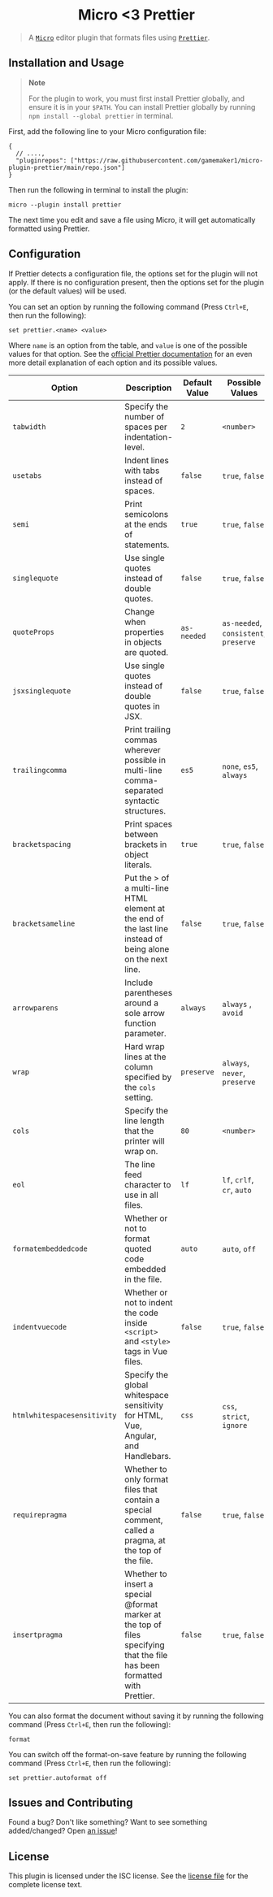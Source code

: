 # <div align="center"> Micro <3 Prettier </div>

> A [`Micro`](https://github.com/zyedidia/micro) editor plugin that formats
> files using [`Prettier`](https://github.com/prettier/prettier).

## Installation and Usage

> **Note**
>
> For the plugin to work, you must first install Prettier globally, and
> ensure it is in your `$PATH`. You can install Prettier globally by running
> `npm install --global prettier` in terminal.

First, add the following line to your Micro configuration file:

```json5
{
  // ....,
  "pluginrepos": ["https://raw.githubusercontent.com/gamemaker1/micro-plugin-prettier/main/repo.json"]
}
```

Then run the following in terminal to install the plugin:

```
micro --plugin install prettier
```

The next time you edit and save a file using Micro, it will get automatically
formatted using Prettier.

## Configuration

If Prettier detects a configuration file, the options set for the plugin will
not apply. If there is no configuration present, then the options set for the
plugin (or the default values) will be used.

You can set an option by running the following command (Press `Ctrl+E`, then run
the following):

```
set prettier.<name> <value>
```

Where `name` is an option from the table, and `value` is one of the possible
values for that option. See the
[official Prettier documentation](https://prettier.io/docs/en/options.html) for
an even more detail explanation of each option and its possible values.

| Option                      | Description                                                                                                               | Default Value | Possible Values                       |
| --------------------------- | ------------------------------------------------------------------------------------------------------------------------- | ------------- | ------------------------------------- |
| `tabwidth`                  | Specify the number of spaces per indentation-level.                                                                       | `2`           | `<number>`                            |
| `usetabs`                   | Indent lines with tabs instead of spaces.                                                                                 | `false`       | `true`, `false`                       |
| `semi`                      | Print semicolons at the ends of statements.                                                                               | `true`        | `true`, `false`                       |
| `singlequote`               | Use single quotes instead of double quotes.                                                                               | `false`       | `true`, `false`                       |
| `quoteProps`                | Change when properties in objects are quoted.                                                                             | `as-needed`   | `as-needed`, `consistent`, `preserve` |
| `jsxsinglequote`            | Use single quotes instead of double quotes in JSX.                                                                        | `false`       | `true`, `false`                       |
| `trailingcomma`             | Print trailing commas wherever possible in multi-line comma-separated syntactic structures.                               | `es5`         | `none`, `es5`, `always`               |
| `bracketspacing`            | Print spaces between brackets in object literals.                                                                         | `true`        | `true`, `false`                       |
| `bracketsameline`           | Put the > of a multi-line HTML element at the end of the last line instead of being alone on the next line.               | `false`       | `true`, `false`                       |
| `arrowparens`               | Include parentheses around a sole arrow function parameter.                                                               | `always`      | `always` , `avoid`                    |
| `wrap`                      | Hard wrap lines at the column specified by the `cols` setting.                                                            | `preserve`    | `always`, `never`, `preserve`         |
| `cols`                      | Specify the line length that the printer will wrap on.                                                                    | `80`          | `<number>`                            |
| `eol`                       | The line feed character to use in all files.                                                                              | `lf`          | `lf`, `crlf`, `cr`, `auto`            |
| `formatembeddedcode`        | Whether or not to format quoted code embedded in the file.                                                                | `auto`        | `auto`, `off`                         |
| `indentvuecode`             | Whether or not to indent the code inside `<script>` and `<style>` tags in Vue files.                                      | `false`       | `true`, `false`                       |
| `htmlwhitespacesensitivity` | Specify the global whitespace sensitivity for HTML, Vue, Angular, and Handlebars.                                         | `css`         | `css`, `strict`, `ignore`             |
| `requirepragma`             | Whether to only format files that contain a special comment, called a pragma, at the top of the file.                     | `false`       | `true`, `false`                       |
| `insertpragma`              | Whether to insert a special @format marker at the top of files specifying that the file has been formatted with Prettier. | `false`       | `true`, `false`                       |

You can also format the document without saving it by running the following
command (Press `Ctrl+E`, then run the following):

```
format
```

You can switch off the format-on-save feature by running the following command
(Press `Ctrl+E`, then run the following):

```
set prettier.autoformat off
```

## Issues and Contributing

Found a bug? Don't like something? Want to see something added/changed? Open
[an issue](https://github.com/gamemaker1/micro-plugin-prettier/issues/new)!

## License

This plugin is licensed under the ISC license. See the
[license file](license.md) for the complete license text.
